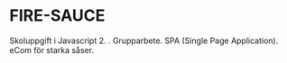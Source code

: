 # FIRE-SAUCE
Skoluppgift i Javascript 2. . Grupparbete. SPA (Single Page Application). eCom för starka såser.
